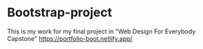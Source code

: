 # Bootstrap-project
This is my work for my final project in "Web Design For Everybody Capstone"
https://portfolio-boot.netlify.app/
